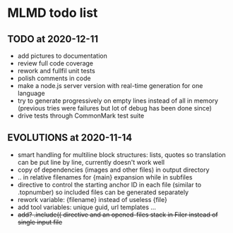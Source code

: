 # MLMD todo list

## TODO at 2020-12-11

- add pictures to documentation
- review full code coverage
- rework and fullfil unit tests
- polish comments in code
- make a node.js server version with real-time generation for one language
- try to generate progressively on empty lines instead of all in memory (previous
  tries were failures but lot of debug has been done since)
- drive tests through CommonMark test suite

## EVOLUTIONS at 2020-11-14

- smart handling for multiline block structures: lists, quotes so
  translation can be put line by line, currently doesn't work well
- copy of dependencies (images and other files) in output directory
- .. in relative filenames for {main} expansion while in subfiles
- directive to control the starting anchor ID in each file (similar
  to .topnumber) so included files can be generated separately
- rework variable: {filename} instead of useless {file}
- add tool variables: unique guid, url templates ...
- ~~add? .include(( directive and an opened-files stack in Filer instead of single input file~~